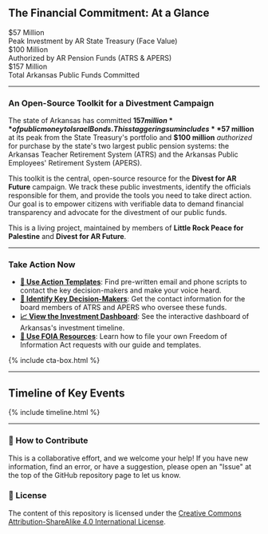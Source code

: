 ## The Financial Commitment: At a Glance

<div class="data-dashboard">
    <div class="kpi-group">
        <div class="kpi">
            <div class="kpi-value">$57 Million</div>
            <div class="kpi-label">Peak Investment by AR State Treasury (Face Value)</div>
        </div>
        <div class="kpi">
            <div class="kpi-value">$100 Million</div>
            <div class="kpi-label">Authorized by AR Pension Funds (ATRS & APERS)</div>
        </div>
        <div class="kpi">
            <div class="kpi-value">$157 Million</div>
            <div class="kpi-label">Total Arkansas Public Funds Committed</div>
        </div>
    </div>
</div>

---

### An Open-Source Toolkit for a Divestment Campaign

The state of Arkansas has committed **$157 million** of public money to Israel Bonds. This staggering sum includes **$57 million** at its peak from the State Treasury's portfolio and **$100 million** *authorized* for purchase by the state's two largest public pension systems: the Arkansas Teacher Retirement System (ATRS) and the Arkansas Public Employees' Retirement System (APERS).

This toolkit is the central, open-source resource for the **Divest for AR Future** campaign. We track these public investments, identify the officials responsible for them, and provide the tools you need to take direct action. Our goal is to empower citizens with verifiable data to demand financial transparency and advocate for the divestment of our public funds.

This is a living project, maintained by members of **Little Rock Peace for Palestine** and **Divest for AR Future**.

---

### Take Action Now

* **[📣 Use Action Templates](./action-templates/)**: Find pre-written email and phone scripts to contact the key decision-makers and make your voice heard.
* **[🎯 Identify Key Decision-Makers](./key-officials/)**: Get the contact information for the board members of ATRS and APERS who oversee these funds.
* **[📈 View the Investment Dashboard](./dashboard.html)**: See the interactive dashboard of Arkansas's investment timeline.
* **[🔎 Use FOIA Resources](./foia-resources/)**: Learn how to file your own Freedom of Information Act requests with our guide and templates.

{% include cta-box.html %}

---

## Timeline of Key Events

{% include timeline.html %}

---

### 🤝 How to Contribute

This is a collaborative effort, and we welcome your help! If you have new information, find an error, or have a suggestion, please open an "Issue" at the top of the GitHub repository page to let us know.

### 📜 License

The content of this repository is licensed under the [Creative Commons Attribution-ShareAlike 4.0 International License](https://creativecommons.org/licenses/by-sa/4.0/).

